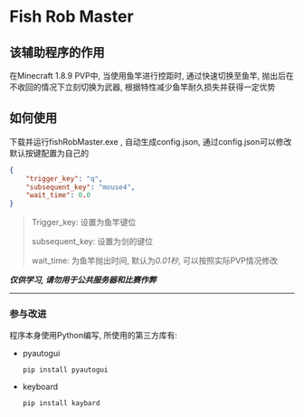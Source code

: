 # Fish Rob Master

## 该辅助程序的作用

在Minecraft 1.8.9 PVP中, 当使用鱼竿进行控距时, 通过快速切换至鱼竿, 抛出后在不收回的情况下立刻切换为武器, 根据特性减少鱼竿耐久损失并获得一定优势

## 如何使用

下载并运行fishRobMaster.exe , 自动生成config.json, 通过config.json可以修改默认按键配置为自己的

```json
{
    "trigger_key": "q",
    "subsequent_key": "mouse4",
    "wait_time": 0.0
}
```

>  Trigger_key: 设置为鱼竿键位
>
> subsequent_key: 设置为剑的键位
>
> wait_time: 为鱼竿抛出时间, 默认为*0.01秒*, 可以按照实际PVP情况修改



***仅供学习, 请勿用于公共服务器和比赛作弊***

---

### 参与改进

程序本身使用Python编写, 所使用的第三方库有:

- pyautogui

  `pip install pyautogui`

- keyboard

  `pip install kaybard`

